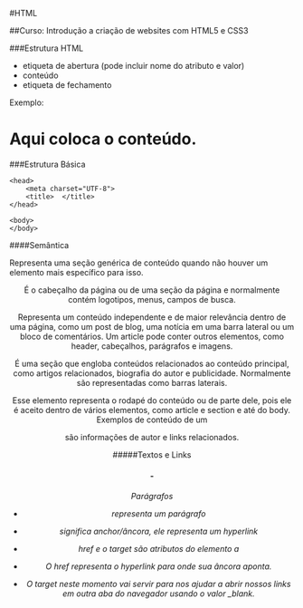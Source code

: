 #HTML

##Curso: Introdução a criação de websites com HTML5 e CSS3

###Estrutura HTML

- etiqueta de abertura (pode incluir nome do atributo e valor)
- conteúdo
- etiqueta de fechamento

Exemplo:
<h1 class="titulo">Aqui coloca o conteúdo. </h1>

###Estrutura Básica

<!DOCTYPE html>
<html>
	
	<head>
		<meta charset="UTF-8">
		<title>  </title>
	</head>

	<body>
	</body>

</html>

####Semântica

*<section>*

Representa uma seção genérica de conteúdo quando não houver um elemento mais específico para isso.

*<header>*

É o cabeçalho da página ou de uma seção da página e normalmente contém logotipos, menus, campos de busca.

*<article>*

Representa um conteúdo independente e de maior relevância dentro de uma página, como um post de blog, uma notícia em uma barra lateral ou um bloco de comentários. Um article pode conter outros elementos, como header, cabeçalhos, parágrafos e imagens.

*<aside>*

É uma seção que engloba conteúdos relacionados ao conteúdo principal, como artigos relacionados, biografia do autor e publicidade. Normalmente são representadas como barras laterais.

*<footer>*

Esse elemento representa o rodapé do conteúdo ou de parte dele, pois ele é aceito dentro de vários elementos, como article e section e até do body. Exemplos de conteúdo de um <footer> são informações de autor e links relacionados.

#####Textos e Links

<h1>-<h6>
Parágrafos

- <p> representa um parágrafo

- <a> significa anchor/âncora, ele representa um hyperlink

- href e o target são atributos do elemento a

- O href representa o hyperlink para onde sua âncora aponta.

- O target neste momento vai servir para nos ajudar a abrir nossos links em outra aba do navegador usando o valor _blank.
